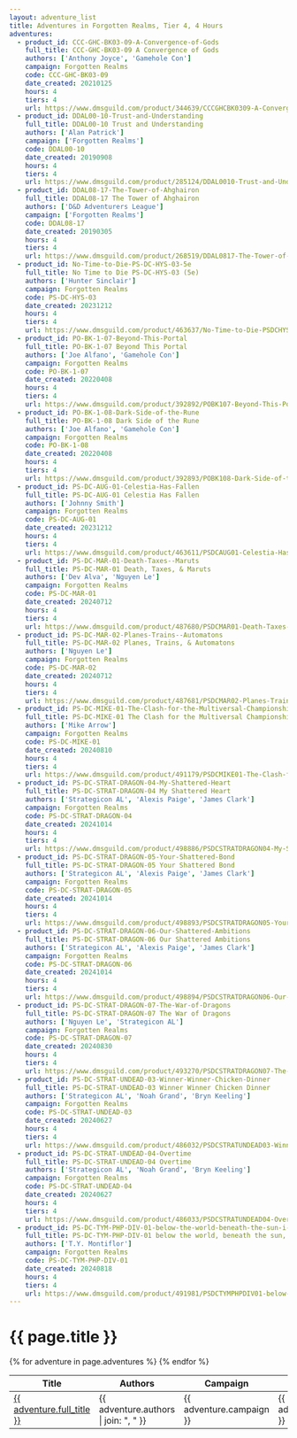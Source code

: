 ```yaml
---
layout: adventure_list
title: Adventures in Forgotten Realms, Tier 4, 4 Hours
adventures:
  - product_id: CCC-GHC-BK03-09-A-Convergence-of-Gods
    full_title: CCC-GHC-BK03-09 A Convergence of Gods
    authors: ['Anthony Joyce', 'Gamehole Con']
    campaign: Forgotten Realms
    code: CCC-GHC-BK03-09
    date_created: 20210125
    hours: 4
    tiers: 4
    url: https://www.dmsguild.com/product/344639/CCCGHCBK0309-A-Convergence-of-Gods?filters=45470_0_0_0_0_0_0_0
  - product_id: DDAL00-10-Trust-and-Understanding
    full_title: DDAL00-10 Trust and Understanding
    authors: ['Alan Patrick']
    campaign: ['Forgotten Realms']
    code: DDAL00-10
    date_created: 20190908
    hours: 4
    tiers: 4
    url: https://www.dmsguild.com/product/285124/DDAL0010-Trust-and-Understanding
  - product_id: DDAL08-17-The-Tower-of-Ahghairon
    full_title: DDAL08-17 The Tower of Ahghairon
    authors: ['D&D Adventurers League']
    campaign: ['Forgotten Realms']
    code: DDAL08-17
    date_created: 20190305
    hours: 4
    tiers: 4
    url: https://www.dmsguild.com/product/268519/DDAL0817-The-Tower-of-Ahghairon
  - product_id: No-Time-to-Die-PS-DC-HYS-03-5e
    full_title: No Time to Die PS-DC-HYS-03 (5e)
    authors: ['Hunter Sinclair']
    campaign: Forgotten Realms
    code: PS-DC-HYS-03
    date_created: 20231212
    hours: 4
    tiers: 4
    url: https://www.dmsguild.com/product/463637/No-Time-to-Die-PSDCHYS03-5e?filters=0_0_100057_0_0_0_0_0
  - product_id: PO-BK-1-07-Beyond-This-Portal
    full_title: PO-BK-1-07 Beyond This Portal
    authors: ['Joe Alfano', 'Gamehole Con']
    campaign: Forgotten Realms
    code: PO-BK-1-07
    date_created: 20220408
    hours: 4
    tiers: 4
    url: https://www.dmsguild.com/product/392892/POBK107-Beyond-This-Portal?filters=45470_0_0_0_0_0
  - product_id: PO-BK-1-08-Dark-Side-of-the-Rune
    full_title: PO-BK-1-08 Dark Side of the Rune
    authors: ['Joe Alfano', 'Gamehole Con']
    campaign: Forgotten Realms
    code: PO-BK-1-08
    date_created: 20220408
    hours: 4
    tiers: 4
    url: https://www.dmsguild.com/product/392893/POBK108-Dark-Side-of-the-Rune?filters=45470_0_0_0_0_0
  - product_id: PS-DC-AUG-01-Celestia-Has-Fallen
    full_title: PS-DC-AUG-01 Celestia Has Fallen
    authors: ['Johnny Smith']
    campaign: Forgotten Realms
    code: PS-DC-AUG-01
    date_created: 20231212
    hours: 4
    tiers: 4
    url: https://www.dmsguild.com/product/463611/PSDCAUG01-Celestia-Has-Fallen?filters=0_0_100057_0_0_0_0_0
  - product_id: PS-DC-MAR-01-Death-Taxes--Maruts
    full_title: PS-DC-MAR-01 Death, Taxes, & Maruts
    authors: ['Dev Alva', 'Nguyen Le']
    campaign: Forgotten Realms
    code: PS-DC-MAR-01
    date_created: 20240712
    hours: 4
    tiers: 4
    url: https://www.dmsguild.com/product/487680/PSDCMAR01-Death-Taxes--Maruts?filters=0_0_100057_0_0_0_0_0
  - product_id: PS-DC-MAR-02-Planes-Trains--Automatons
    full_title: PS-DC-MAR-02 Planes, Trains, & Automatons
    authors: ['Nguyen Le']
    campaign: Forgotten Realms
    code: PS-DC-MAR-02
    date_created: 20240712
    hours: 4
    tiers: 4
    url: https://www.dmsguild.com/product/487681/PSDCMAR02-Planes-Trains--Automatons?filters=0_0_100057_0_0_0_0_0
  - product_id: PS-DC-MIKE-01-The-Clash-for-the-Multiversal-Championship
    full_title: PS-DC-MIKE-01 The Clash for the Multiversal Championship
    authors: ['Mike Arrow']
    campaign: Forgotten Realms
    code: PS-DC-MIKE-01
    date_created: 20240810
    hours: 4
    tiers: 4
    url: https://www.dmsguild.com/product/491179/PSDCMIKE01-The-Clash-for-the-Multiversal-Championship?filters=0_0_100057_0_0_0_0_0
  - product_id: PS-DC-STRAT-DRAGON-04-My-Shattered-Heart
    full_title: PS-DC-STRAT-DRAGON-04 My Shattered Heart
    authors: ['Strategicon AL', 'Alexis Paige', 'James Clark']
    campaign: Forgotten Realms
    code: PS-DC-STRAT-DRAGON-04
    date_created: 20241014
    hours: 4
    tiers: 4
    url: https://www.dmsguild.com/product/498886/PSDCSTRATDRAGON04-My-Shattered-Heart?filters=45470_0_0_0_0_0
  - product_id: PS-DC-STRAT-DRAGON-05-Your-Shattered-Bond
    full_title: PS-DC-STRAT-DRAGON-05 Your Shattered Bond
    authors: ['Strategicon AL', 'Alexis Paige', 'James Clark']
    campaign: Forgotten Realms
    code: PS-DC-STRAT-DRAGON-05
    date_created: 20241014
    hours: 4
    tiers: 4
    url: https://www.dmsguild.com/product/498893/PSDCSTRATDRAGON05-Your-Shattered-Bond?filters=45470_0_0_0_0_0
  - product_id: PS-DC-STRAT-DRAGON-06-Our-Shattered-Ambitions
    full_title: PS-DC-STRAT-DRAGON-06 Our Shattered Ambitions
    authors: ['Strategicon AL', 'Alexis Paige', 'James Clark']
    campaign: Forgotten Realms
    code: PS-DC-STRAT-DRAGON-06
    date_created: 20241014
    hours: 4
    tiers: 4
    url: https://www.dmsguild.com/product/498894/PSDCSTRATDRAGON06-Our-Shattered-Ambitions?filters=45470_0_0_0_0_0
  - product_id: PS-DC-STRAT-DRAGON-07-The-War-of-Dragons
    full_title: PS-DC-STRAT-DRAGON-07 The War of Dragons
    authors: ['Nguyen Le', 'Strategicon AL']
    campaign: Forgotten Realms
    code: PS-DC-STRAT-DRAGON-07
    date_created: 20240830
    hours: 4
    tiers: 4
    url: https://www.dmsguild.com/product/493270/PSDCSTRATDRAGON07-The-War-of-Dragons?filters=0_0_100057_0_0_0_0_0
  - product_id: PS-DC-STRAT-UNDEAD-03-Winner-Winner-Chicken-Dinner
    full_title: PS-DC-STRAT-UNDEAD-03 Winner Winner Chicken Dinner
    authors: ['Strategicon AL', 'Noah Grand', 'Bryn Keeling']
    campaign: Forgotten Realms
    code: PS-DC-STRAT-UNDEAD-03
    date_created: 20240627
    hours: 4
    tiers: 4
    url: https://www.dmsguild.com/product/486032/PSDCSTRATUNDEAD03-Winner-Winner-Chicken-Dinner?filters=0_0_100057_0_0_0_0_0
  - product_id: PS-DC-STRAT-UNDEAD-04-Overtime
    full_title: PS-DC-STRAT-UNDEAD-04 Overtime
    authors: ['Strategicon AL', 'Noah Grand', 'Bryn Keeling']
    campaign: Forgotten Realms
    code: PS-DC-STRAT-UNDEAD-04
    date_created: 20240627
    hours: 4
    tiers: 4
    url: https://www.dmsguild.com/product/486033/PSDCSTRATUNDEAD04-Overtime?filters=0_0_100057_0_0_0_0_0
  - product_id: PS-DC-TYM-PHP-DIV-01-below-the-world-beneath-the-sun-i-hear-somebody-singing
    full_title: PS-DC-TYM-PHP-DIV-01 below the world, beneath the sun, i hear somebody singing
    authors: ['T.Y. Montiflor']
    campaign: Forgotten Realms
    code: PS-DC-TYM-PHP-DIV-01
    date_created: 20240818
    hours: 4
    tiers: 4
    url: https://www.dmsguild.com/product/491981/PSDCTYMPHPDIV01-below-the-world-beneath-the-sun-i-hear-somebody-singing?filters=0_0_100057_0_0_0_0_0
---
```


<h1 class="page-title">{{ page.title }}</h1>

<table class="adventure-table">
  <thead>
    <tr>
      <th>Title</th>
      <th>Authors</th>
      <th>Campaign</th>
      <th>Code</th>
      <th>Date</th>
      <th>Hours</th>
      <th>Tier</th>
    </tr>
  </thead>
  <tbody>
    {% for adventure in page.adventures %}
    <tr>
      <td><a href="{{ adventure.url }}">{{ adventure.full_title }}</a></td>
      <td>{{ adventure.authors | join: ", " }}</td>
      <td>{{ adventure.campaign }}</td>
      <td>{{ adventure.code }}</td>
      <td>{{ adventure.date_created }}</td>
      <td>{{ adventure.hours }}</td>
      <td>{{ adventure.tiers }}</td>
    </tr>
    {% endfor %}
  </tbody>
</table>
